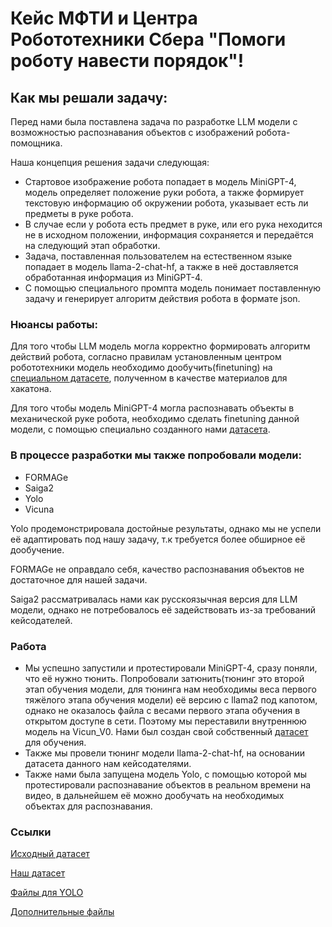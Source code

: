 # Кейс МФТИ и Центра Робототехники Сбера "Помоги роботу навести порядок"!

## Как мы решали задачу:

Перед нами была поставлена задача по разработке LLM модели с возможностью распознавания объектов с изображений робота-помощника.

Наша концепция решения задачи следующая:

- Стартовое изображение робота попадает в модель MiniGPT-4, модель определяет положение руки робота, а также формирует текстовую информацию об окружении робота, указывает есть ли предметы в руке робота.
- В случае если у робота есть предмет в руке, или его рука неходится не в исходном положении, информация сохраняется и передаётся на следующий этап обработки.
- Задача, поставленная пользователем на естественном языке попадает в модель llama-2-chat-hf, а также в неё доставляется обработанная информация из MiniGPT-4.
- С помощью специального промпта модель понимает поставленную задачу и генерирует алгоритм действия робота в формате json.

### Нюансы работы:

Для того чтобы LLM модель могла корректно формировать алгоритм действий робота, согласно правилам установленным центром робототехники модель необходимо дообучить(finetuning) на [специальном датасете](https://github.com/MrRobinGoood/Smart-robot-manipulator-hack/tree/master/datasets/source_dataset_with_baseline), полученном в качестве материалов для хакатона.

Для того чтобы модель MiniGPT-4 могла распознавать объекты в механической руке робота, необходимо сделать finetuning данной модели, с помощью специально созданного нами [датасета](https://github.com/MrRobinGoood/Smart-robot-manipulator-hack/tree/master/datasets/dataset_for_mini_gpt).

### В процессе разработки мы также попробовали модели:
- FORMAGe
- Saiga2
- Yolo
- Vicuna

Yolo продемонстрировала достойные результаты, однако мы не успели её адаптировать под нашу задачу, т.к требуется более обширное её дообучение.

FORMAGe не оправдало себя, качество распознавания объектов не достаточное для нашей задачи.

Saiga2 рассматривалась нами как русскоязычная версия для LLM модели, однако не потребовалось её задействовать из-за требований кейсодателей. 

### Работа

- Мы успешно запустили и протестировали MiniGPT-4, сразу поняли, что её нужно тюнить. Попробовали затюнить(тюнинг это второй этап обучения модели, для тюнинга нам необходимы веса первого тяжёлого этапа обучения модели) её версию с llama2 под капотом, однако не оказалось файла с весами первого этапа обучения в открытом доступе в сети. Поэтому мы переставили внутреннюю модель на Vicun_V0. Нами был создан свой собственный [датасет](https://github.com/MrRobinGoood/Smart-robot-manipulator-hack/tree/master/datasets/dataset_for_mini_gpt) для обучения.
- Также мы провели тюнинг модели llama-2-chat-hf, на основании датасета данного нам кейсодателями.
- Также нами была запущена модель Yolo, с помощью которой мы протестировали распознавание объектов в реальном времени на видео, в дальнейшем её можно дообучать на необходимых объектах для распознавания.

### Ссылки
[Исходный датасет](https://github.com/MrRobinGoood/Smart-robot-manipulator-hack/tree/master/datasets/source_dataset_with_baseline)

[Наш датасет](https://github.com/MrRobinGoood/Smart-robot-manipulator-hack/tree/master/datasets/dataset_for_mini_gpt)

[Файлы для YOLO](https://disk.yandex.ru/d/B_3vmAaZIr7ftg)

[Дополнительные файлы](https://disk.yandex.ru/d/P7QTTBENbpunBQ)
